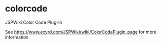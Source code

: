 # colorcode
JSPWiki Color Code Plug-In

See https://www.ecyrd.com/JSPWiki/wiki/ColorCodePlugin_page for more information.
